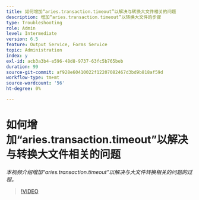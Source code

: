 ```yaml
---
title: 如何增加“aries.transaction.timeout”以解决与转换大文件相关的问题
description: 增加“aries.transaction.timeout”以转换大文件的步骤
type: Troubleshooting
role: Admin
level: Intermediate
version: 6.5
feature: Output Service, Forms Service
topic: Administration
index: y
exl-id: acb3a3b4-e596-48d8-9737-63fc5b765beb
duration: 99
source-git-commit: af928e60410022f12207082467d3bd9b818af59d
workflow-type: tm+mt
source-wordcount: '56'
ht-degree: 0%

---
```


# 如何增加“aries.transaction.timeout”以解决与转换大文件相关的问题

*本视频介绍增加“aries.transaction.timeout”以解决与大文件转换相关的问题的过程。*

>[!VIDEO](https://video.tv.adobe.com/v/335502?quality=12&learn=on)
